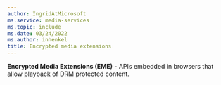 ```yaml
---
author: IngridAtMicrosoft
ms.service: media-services
ms.topic: include
ms.date: 03/24/2022
ms.author: inhenkel
title: Encrypted media extensions
---
```


**Encrypted Media Extensions (EME)** - APIs embedded in browsers that allow playback of DRM protected content.
